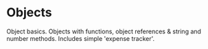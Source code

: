 # Objects

Object basics. Objects with functions, object references & string and number methods.
Includes simple 'expense tracker'.
